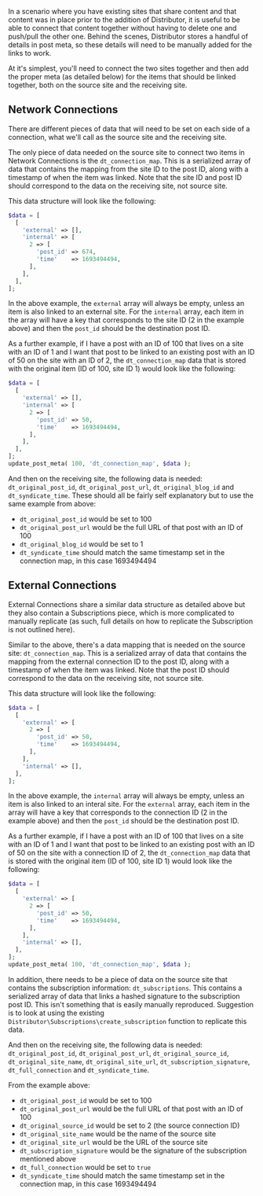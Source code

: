 In a scenario where you have existing sites that share content and that content was in place prior to the addition of Distributor, it is useful to be able to connect that content together without having to delete one and push/pull the other one. Behind the scenes, Distributor stores a handful of details in post meta, so these details will need to be manually added for the links to work.

At it's simplest, you'll need to connect the two sites together and then add the proper meta (as detailed below) for the items that should be linked together, both on the source site and the receiving site.

## Network Connections

There are different pieces of data that will need to be set on each side of a connection, what we'll call as the source site and the receiving site.

The only piece of data needed on the source site to connect two items in Network Connections is the `dt_connection_map`. This is a serialized array of data that contains the mapping from the site ID to the post ID, along with a timestamp of when the item was linked. Note that the site ID and post ID should correspond to the data on the receiving site, not source site.

This data structure will look like the following:

```php
$data = [
  [
    'external' => [],
    'internal' => [
      2 => [
        'post_id' => 674,
        'time'    => 1693494494,
      ],
    ],
  ],
];
```

In the above example, the `external` array will always be empty, unless an item is also linked to an external site. For the `internal` array, each item in the array will have a key that corresponds to the site ID (2 in the example above) and then the `post_id` should be the destination post ID.

As a further example, if I have a post with an ID of 100 that lives on a site with an ID of 1 and I want that post to be linked to an existing post with an ID of 50 on the site with an ID of 2, the `dt_connection_map` data that is stored with the original item (ID of 100, site ID 1) would look like the following:

```php
$data = [
  [
    'external' => [],
    'internal' => [
      2 => [
        'post_id' => 50,
        'time'    => 1693494494,
      ],
    ],
  ],
];
update_post_meta( 100, 'dt_connection_map', $data );
```

And then on the receiving site, the following data is needed: `dt_original_post_id`, `dt_original_post_url`, `dt_original_blog_id` and `dt_syndicate_time`. These should all be fairly self explanatory but to use the same example from above:

- `dt_original_post_id` would be set to 100
- `dt_original_post_url` would be the full URL of that post with an ID of 100
- `dt_original_blog_id` would be set to 1
- `dt_syndicate_time` should match the same timestamp set in the connection map, in this case 1693494494

## External Connections

External Connections share a similar data structure as detailed above but they also contain a Subscriptions piece, which is more complicated to manually replicate (as such, full details on how to replicate the Subscription is not outlined here).

Similar to the above, there's a data mapping that is needed on the source site: `dt_connection_map`. This is a serialized array of data that contains the mapping from the external connection ID to the post ID, along with a timestamp of when the item was linked. Note that the post ID should correspond to the data on the receiving site, not source site.

This data structure will look like the following:

```php
$data = [
  [
    'external' => [
      2 => [
        'post_id' => 50,
        'time'    => 1693494494,
      ],
    ],
    'internal' => [],
  ],
];
```

In the above example, the `internal` array will always be empty, unless an item is also linked to an interal site. For the `external` array, each item in the array will have a key that corresponds to the connection ID (2 in the example above) and then the `post_id` should be the destination post ID.

As a further example, if I have a post with an ID of 100 that lives on a site with an ID of 1 and I want that post to be linked to an existing post with an ID of 50 on the site with a connection ID of 2, the `dt_connection_map` data that is stored with the original item (ID of 100, site ID 1) would look like the following:

```php
$data = [
  [
    'external' => [
      2 => [
        'post_id' => 50,
        'time'    => 1693494494,
      ],
    ],
    'internal' => [],
  ],
];
update_post_meta( 100, 'dt_connection_map', $data );
```

In addition, there needs to be a piece of data on the source site that contains the subscription information: `dt_subscriptions`. This contains a serialized array of data that links a hashed signature to the subscription post ID. This isn't something that is easily manually reproduced. Suggestion is to look at using the existing `Distributor\Subscriptions\create_subscription` function to replicate this data.

And then on the receiving site, the following data is needed: `dt_original_post_id`, `dt_original_post_url`, `dt_original_source_id`, `dt_original_site_name`, `dt_original_site_url`, `dt_subscription_signature`, `dt_full_connection` and `dt_syndicate_time`.

From the example above:

- `dt_original_post_id` would be set to 100
- `dt_original_post_url` would be the full URL of that post with an ID of 100
- `dt_original_source_id` would be set to 2 (the source connection ID)
- `dt_original_site_name` would be the name of the source site
- `dt_original_site_url` would be the URL of the source site
- `dt_subscription_signature` would be the signature of the subscription mentioned above
- `dt_full_connection` would be set to `true`
- `dt_syndicate_time` should match the same timestamp set in the connection map, in this case 1693494494

